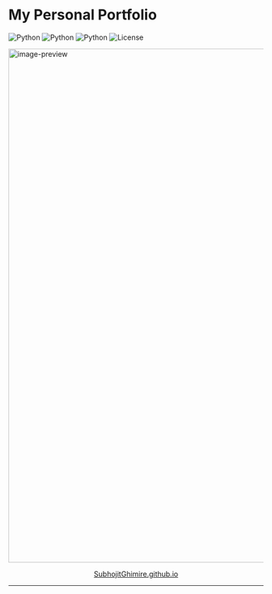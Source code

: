 # My Personal Portfolio

![Python](https://img.shields.io/badge/HTML-blue.svg)
![Python](https://img.shields.io/badge/CSS-purple.svg)
![Python](https://img.shields.io/badge/JavaScript-orange.svg)
![License](https://img.shields.io/badge/License-MIT-green.svg)

<a href="https://SubhojitGhimire.github.io/">
  <img width="1919" height="1016" alt="image-preview" src="https://github.com/user-attachments/assets/0d4a6ae7-41be-4955-86f5-7b6d42cc75c2" />
<p align="center">SubhojitGhimire.github.io</p>
</a>

---

